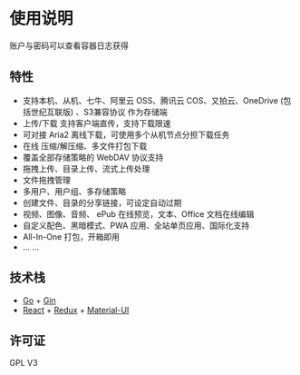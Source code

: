 # 使用说明
账户与密码可以查看容器日志获得

## 特性

* 支持本机、从机、七牛、阿里云 OSS、腾讯云 COS、又拍云、OneDrive (包括世纪互联版) 、S3兼容协议 作为存储端
* 上传/下载 支持客户端直传，支持下载限速
* 可对接 Aria2 离线下载，可使用多个从机节点分担下载任务
* 在线 压缩/解压缩、多文件打包下载
* 覆盖全部存储策略的 WebDAV 协议支持
* 拖拽上传、目录上传、流式上传处理
* 文件拖拽管理
* 多用户、用户组、多存储策略
* 创建文件、目录的分享链接，可设定自动过期
* 视频、图像、音频、 ePub 在线预览，文本、Office 文档在线编辑
* 自定义配色、黑暗模式、PWA 应用、全站单页应用、国际化支持
* All-In-One 打包，开箱即用
* ... ...

## 技术栈

* [Go](https://golang.org/) + [Gin](https://github.com/gin-gonic/gin)
* [React](https://github.com/facebook/react) + [Redux](https://github.com/reduxjs/redux) + [Material-UI](https://github.com/mui-org/material-ui)

## 许可证

GPL V3
